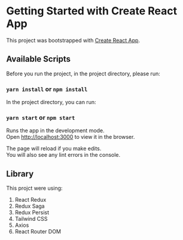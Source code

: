 # Getting Started with Create React App

This project was bootstrapped with [Create React App](https://github.com/facebook/create-react-app).

## Available Scripts

Before you run the project, in the project directory, please run:

### `yarn install` or `npm install`

In the project directory, you can run:

### `yarn start` or `npm start`

Runs the app in the development mode.\
Open [http://localhost:3000](http://localhost:3000) to view it in the browser.

The page will reload if you make edits.\
You will also see any lint errors in the console.

## Library

This projct were using:
1. React Redux
2. Redux Saga
3. Redux Persist
4. Tailwind CSS
5. Axios
6. React Router DOM












